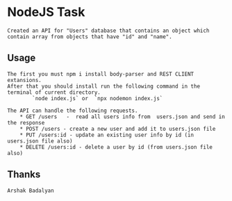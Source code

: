 # NodeJS Task
    Created an API for "Users" database that contains an object which contain array from objects that have "id" and "name".

## Usage
    The first you must npm i install body-parser and REST CLIENT extansions.
    After that you should install run the following command in the terminal of current directory.
            `node index.js` or  `npx nodemon index.js`

    The API can handle the following requests.
        * GET /users   -  read all users info from  users.json and send in the response
        * POST /users - create a new user and add it to users.json file
        * PUT /users:id - update an existing user info by id (in users.json file also)
        * DELETE /users:id - delete a user by id (from users.json file also)

## Thanks
    Arshak Badalyan